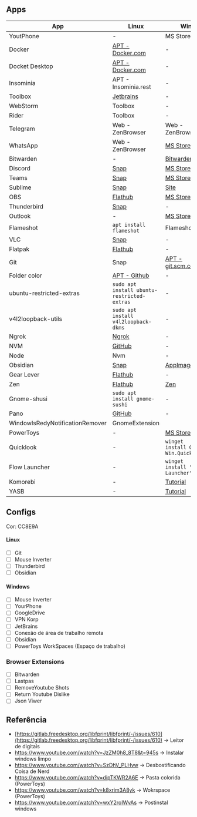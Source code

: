 ## Apps

| **App**                         | **Linux**                                                                         | **Win**                                                                                |
| ------------------------------- | --------------------------------------------------------------------------------- | -------------------------------------------------------------------------------------- |
| YoutPhone                       | -                                                                                 | MS Store                                                                               |
| Docker                          | [APT - Docker.com](https://docs.docker.com/engine/install/ubuntu/)                | -                                                                                      |
| Docket Desktop                  | [APT - Docker.com](https://docs.docker.com/desktop/setup/install/linux/ubuntu/)   | -                                                                                      |
| Insominia                       | APT - Insominia.rest                                                              | -                                                                                      |
| Toolbox                         | [Jetbrains](https://www.jetbrains.com/toolbox-app/)                               | -                                                                                      |
| WebStorm                        | Toolbox                                                                           | -                                                                                      |
| Rider                           | Toolbox                                                                           | -                                                                                      |
| Telegram                        | Web - ZenBrowser                                                                  | Web - ZenBrowser                                                                       |
| WhatsApp                        | Web - ZenBrowser                                                                  | [MS Store](https://apps.microsoft.com/detail/9nksqgp7f2nh?cid=www_test&hl=en-us&gl=US) |
| Bitwarden                       | -                                                                                 | [Bitwarden.com](https://bitwarden.com/download/)                                       |
| Discord                         | [Snap](https://snapcraft.io/discord)                                              | [MS Store](https://apps.microsoft.com/detail/xpdc2rh70k22mn?hl=pt-BR&gl=BR)            |
| Teams                           | [Snap](https://snapcraft.io/teams-for-linux)                                      | [MS Store](https://apps.microsoft.com/detail/xp8bt8dw290mpq?hl=pt-br&gl=BR)            |
| Sublime                         | [Snap](https://snapcraft.io/sublime-text)                                         | [Site](https://www.sublimetext.com/3)                                                  |
| OBS                             | [Flathub](https://flathub.org/apps/com.obsproject.Studio)                         | [MS Store](https://apps.microsoft.com/detail/xpffh613w8v6lv?hl=pt-br&gl=BR)            |
| Thunderbird                     | [Snap](https://snapcraft.io/thunderbird)                                          | -                                                                                      |
| Outlook                         | -                                                                                 | [MS Store](https://apps.microsoft.com/detail/9nrx63209r7b?hl=pt-br&gl=BR)              |
| Flameshot                       | `apt install flameshot`                                                           | Flameshot.org                                                                          |
| VLC                             | [Snap](https://snapcraft.io/vlc)                                                  | -                                                                                      |
| Flatpak                         | [Flathub](https://flathub.org/setup/Ubuntu)                                       | -                                                                                      |
| Git                             | Snap                                                                              | [APT - git.scm.com](https://git-scm.com/downloads/win)                                 |
| Folder color                    | [APT - Github](https://github.com/costales/folder-color)                          | -                                                                                      |
| ubuntu-restricted-extras        | `sudo apt install ubuntu-restricted-extras`                                       | -                                                                                      |
| v4l2loopback-utils              | `sudo apt install v4l2loopback-dkms`<br>                                          | -                                                                                      |
| Ngrok                           | [Ngrok](https://download.ngrok.com/linux?tab=install)                             | -                                                                                      |
| NVM                             | [GitHub](https://github.com/nvm-sh/nvm?tab=readme-ov-file#install--update-script) | -                                                                                      |
| Node                            | Nvm                                                                               | -                                                                                      |
| Obsidian                        | [Snap](https://snapcraft.io/obsidian)                                             | [AppImage](https://obsidian.md/download)                                               |
| Gear Lever                      | [Flathub](https://flathub.org/apps/it.mijorus.gearlever)                          | -                                                                                      |
| Zen                             | [Flathub](https://flathub.org/apps/io.github.zen_browser.zen)                     | [Zen](https://zen-browser.app/download)                                                |
| Gnome-shusi                     | `sudo apt install gnome-sushi`                                                    | -                                                                                      |
| Pano                            | [GitHub](https://github.com/oae/gnome-shell-pano)                                 | -                                                                                      |
| WindowIsRedyNotificationRemover | GnomeExtension                                                                    |                                                                                        |
| PowerToys                       | -                                                                                 | [MS Store](https://apps.microsoft.com/detail/xp89dcgq3k6vld?query=zen&hl=pt-br&gl=BR)  |
| Quicklook                       | -                                                                                 | `winget install QL-Win.QuickLook`                                                      |
| Flow Launcher                   | -                                                                                 | `winget install "Flow Launcher"`                                                       |
| Komorebi                        | -                                                                                 | [Tutorial](https://youtu.be/vHB4yko1skc?si=V1NlMPxW98nlYTBh&t=650)                     |
| YASB                            | -                                                                                 | [Tutorial](https://www.youtube.com/watch?v=rddIT4NQvso)                                |
## Configs

Cor: CC8E9A
#### Linux
* [ ] Git
* [ ] Mouse Inverter
* [ ] Thunderbird
* [ ] Obsidian
#### Windows
 * [ ] Mouse Inverter
 * [ ] YourPhone
 * [ ] GoogleDrive
 * [ ] VPN Korp
 * [ ] JetBrains
 * [ ] Conexão de área de trabalho remota
 * [ ] Obsidian
 * [ ] PowerToys WorkSpaces (Espaço de trabalho)

### Browser Extensions
* [ ] Bitwarden
* [ ] Lastpas
* [ ] RemoveYoutube Shots
* [ ] Return Youtube Dislike
* [ ] Json Viwer  

## Referência
- [https://gitlab.freedesktop.org/libfprint/libfprint/-/issues/610](https://gitlab.freedesktop.org/libfprint/libfprint/-/issues/610) → Leitor de digitais
- https://www.youtube.com/watch?v=JzZM0h8_8T8&t=945s -> Instalar windows limpo
- https://www.youtube.com/watch?v=SzDhV_PLHvw -> Desbostificando Coisa de Nerd
- https://www.youtube.com/watch?v=dipTKWR2A6E -> Pasta colorida (PowerToys)
- https://www.youtube.com/watch?v=k8xrim3A8yk -> Wokrspace (PowerToys)
- https://www.youtube.com/watch?v=wxY2roIWvAs -> Postinstal windows 


